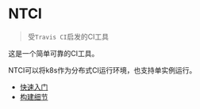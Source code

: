 # NTCI
> 受`Travis CI`启发的CI工具

这是一个简单可靠的CI工具。 

NTCI可以将k8s作为分布式CI运行环境，也支持单实例运行。 

* [快速入门](new.md)
* [构建细节](build.md)